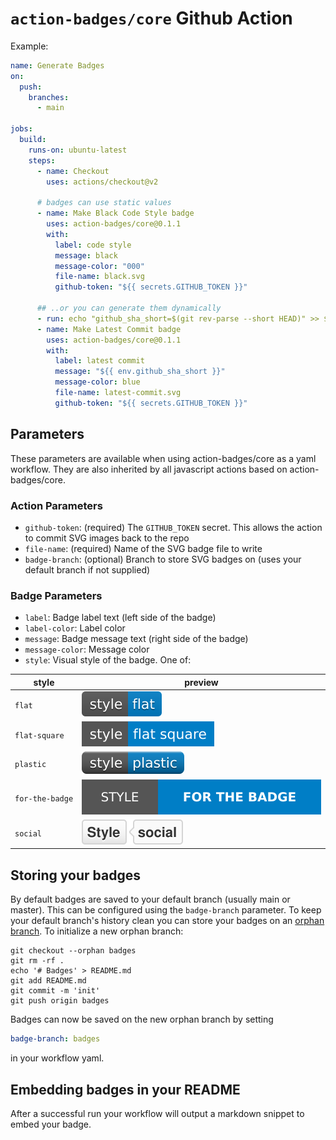 # `action-badges/core` Github Action

Example:

```yaml
name: Generate Badges
on:
  push:
    branches:
      - main

jobs:
  build:
    runs-on: ubuntu-latest
    steps:
      - name: Checkout
        uses: actions/checkout@v2

      # badges can use static values
      - name: Make Black Code Style badge
        uses: action-badges/core@0.1.1
        with:
          label: code style
          message: black
          message-color: "000"
          file-name: black.svg
          github-token: "${{ secrets.GITHUB_TOKEN }}"

      ## ..or you can generate them dynamically
      - run: echo "github_sha_short=$(git rev-parse --short HEAD)" >> $GITHUB_ENV
      - name: Make Latest Commit badge
        uses: action-badges/core@0.1.1
        with:
          label: latest commit
          message: "${{ env.github_sha_short }}"
          message-color: blue
          file-name: latest-commit.svg
          github-token: "${{ secrets.GITHUB_TOKEN }}"
```

## Parameters

These parameters are available when using action-badges/core as a yaml workflow. They are also inherited by all javascript actions based on action-badges/core.

### Action Parameters

- `github-token`: (required) The `GITHUB_TOKEN` secret. This allows the action to commit SVG images back to the repo
- `file-name`: (required) Name of the SVG badge file to write
- `badge-branch`: (optional) Branch to store SVG badges on (uses your default branch if not supplied)

### Badge Parameters

- `label`: Badge label text (left side of the badge)
- `label-color`: Label color
- `message`: Badge message text (right side of the badge)
- `message-color`: Message color
- `style`: Visual style of the badge. One of:

| style           | preview                                                                                                |
| --------------- | ------------------------------------------------------------------------------------------------------ |
| `flat`          | ![flat](https://raw.githubusercontent.com/action-badges/core/main/docs/img/flat.svg)                   |
| `flat-square`   | ![flat-square](https://raw.githubusercontent.com/action-badges/core/main/docs/img/flat-square.svg)     |
| `plastic`       | ![plastic](https://raw.githubusercontent.com/action-badges/core/main/docs/img/plastic.svg)             |
| `for-the-badge` | ![for-the-badge](https://raw.githubusercontent.com/action-badges/core/main/docs/img/for-the-badge.svg) |
| `social`        | ![social](https://raw.githubusercontent.com/action-badges/core/main/docs/img/social.svg)               |

## Storing your badges

By default badges are saved to your default branch (usually main or master). This can be configured using the `badge-branch` parameter. To keep your default branch's history clean you can store your badges on an [orphan branch](https://git-scm.com/docs/git-checkout#Documentation/git-checkout.txt---orphanltnewbranchgt). To initialize a new orphan branch:

```
git checkout --orphan badges
git rm -rf .
echo '# Badges' > README.md
git add README.md
git commit -m 'init'
git push origin badges
```

Badges can now be saved on the new orphan branch by setting

```yml
badge-branch: badges
```

in your workflow yaml.

## Embedding badges in your README

After a successful run your workflow will output a markdown snippet to embed your badge.
